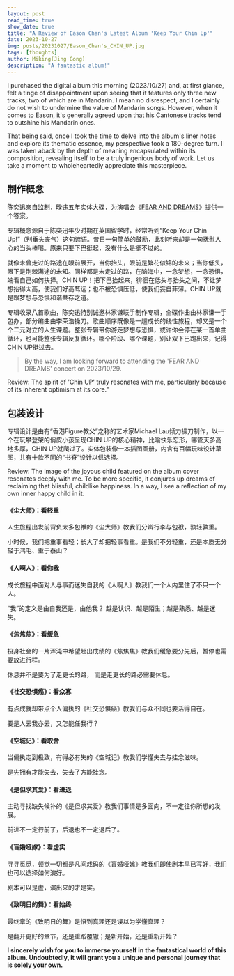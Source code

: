 ```yaml
---
layout: post
read_time: true
show_date: true
title: "A Review of Eason Chan's Latest Album 'Keep Your Chin Up'"
date: 2023-10-27
img: posts/20231027/Eason_Chan's_CHIN_UP.jpg
tags: [thoughts]
author: Miking(Jing Gong)
description: "A fantastic album!"
---
```



I purchased the digital album this morning (2023/10/27) and, at first glance, felt a tinge of disappointment upon seeing that it features only three new tracks, two of which are in Mandarin. I mean no disrespect, and I certainly do not wish to undermine the value of Mandarin songs. However, when it comes to Eason, it's generally agreed upon that his Cantonese tracks tend to outshine his Mandarin ones.

That being said, once I took the time to delve into the album's liner notes and explore its thematic essence, my perspective took a 180-degree turn. I was taken aback by the depth of meaning encapsulated within its composition, revealing itself to be a truly ingenious body of work. Let us take a moment to wholeheartedly appreciate this masterpiece.

## 制作概念

陈奕迅亲自监制，暌违五年实体大碟，为演唱会《[FEAR AND DREAMS](https://zh.wikipedia.org/wiki/陳奕迅_Fear_and_Dreams世界巡迴演唱會)》提供一个答案。

专辑概念源自于陈奕迅年少时期在英国留学时，经常听到“Keep Your Chin Up!”（别垂头丧气）这句谚语。昔日一句简单的鼓励，此刻听来却是一句抚慰人心的当头棒喝。原来只要下巴挺起，没有什么是挺不过的。

就像未曾走过的路途在眼前展开，当你抬头，眼前是繁花似锦的未来；当你低头，眼下是荆棘满途的未知。同样都是未走过的路，在脑海中，一念梦想，一念恐惧，端看自己如何抉择。CHIN UP！把下巴抬起来，徘徊在低头与抬头之间，不让梦想抬得太高，使我们好高骛远；也不被恐惧压低，使我们妄自菲薄。CHIN UP就是跟梦想与恐惧和谐共存之道。

专辑收录八首歌曲，陈奕迅特别诚邀林家谦联手制作专辑，全碟作曲由林家谦一手包办，部分编曲由李荣浩操刀。歌曲顺序既像是一趟成长的线性旅程，却又是一个个二元对立的人生课题。整张专辑带你游走梦想与恐惧，或许你会停在某一首单曲循环，也可能整张专辑反复循环。哪个阶段、哪个课题，别让双下巴跑出来，记得CHIN UP挺过去。

> By the way, I am looking forward to attending the 'FEAR AND DREAMS' concert on 2023/10/29.

Review: The spirit of 'Chin UP' truly resonates with me, particularly because of its inherent optimism at its core."

## 包装设计

专辑设计是由有“香港Figure教父”之称的艺术家Michael Lau倾力操刀制作，以一个在玩攀登架的俏皮小孩呈现CHIN UP的核心精神，比喻快乐忘形，哪管天多高地多厚，CHIN UP就爬过了。实体包装像一本插图画册，内含有百幅玩味设计草图，共有十款不同的“书脊”设计以供选择。

Review: The image of the joyous child featured on the album cover resonates deeply with me. To be more specific, it conjures up dreams of reclaiming that blissful, childlike happiness. In a way, I see a reflection of my own inner happy child in it.

#### **《尘大师》：看轻重**

人生旅程出发前背负太多包袱的《尘大师》教我们分辨行李与包袱，孰轻孰重。

小时候，我们把重事看轻；长大了却把轻事看重。是我们不分轻重，还是本质无分轻于鸿毛、重于泰山？

#### **《人啊人》：看你我**

成长旅程中面对人与事而迷失自我的《人啊人》教我们一个人内里住了不只一个人。

“我”的定义是由自我还是，由他我？ 越是认识、越是陌生；越是熟悉、越是迷失。

#### **《焦焦焦》：看缓急**

投身社会的一片浑沌中希望赶出成绩的《焦焦焦》教我们缓急要分先后，暂停也需要放进行程。

休息并不是要为了走更长的路， 而是走更长的路必需要休息。

#### **《社交恐惧癌》：看众寡**

有点成就却带点个人偏执的《社交恐惧癌》教我们与众不同也要活得自在。

要是人云我亦云，又怎能任我行？

#### **《空城记》：看取舍**

当偏执走到极致，有得必有失的《空城记》教我们学懂失去与挂念滋味。

是先拥有才能失去，失去了方能挂念。

#### **《是但求其爱》：看进退**

主动寻找缺失候补的《是但求其爱》教我们事情是多面向，不一定往你所想的发展。

前进不一定行前了，后退也不一定退后了。

#### **《盲婚哑嫁》：看虚实**

寻寻觅觅，顿觉一切都是凡间戏码的《盲婚哑嫁》教我们即使剧本早已写好，我们也可以选择如何演好。

剧本可以是虚，演出来的才是实。

#### **《致明日的舞》：看始终**

最终章的《致明日的舞》是悟到真理还是误以为学懂真理？

是翻开更好的章节，还是重蹈覆辙；是新开始，还是重新开始？

**I sincerely wish for you to immerse yourself in the fantastical world of this album. Undoubtedly, it will grant you a unique and personal journey that is solely your own.**

